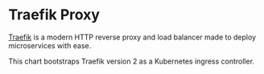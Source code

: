 # Traefik Proxy

[Traefik](https://traefik.io/) is a modern HTTP reverse proxy and load balancer made to deploy microservices with ease.

This chart bootstraps Traefik version 2 as a Kubernetes ingress controller.
